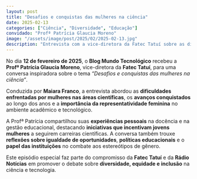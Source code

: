 ```yaml
---
layout: post
title: "Desafios e conquistas das mulheres na ciência"
date: 2025-02-13
categories: ["Ciência", "Diversidade", "Educação"]
convidado: "Profª Patrícia Glaucia Moreno"
image: "/assets/image/post/2025/02/2025-02-13.jpg"
description: "Entrevista com a vice-diretora da Fatec Tatuí sobre as dificuldades enfrentadas por mulheres nas áreas científicas e os avanços conquistados ao longo dos anos. A conversa aborda a importância da representatividade feminina no ambiente acadêmico e tecnológico, compartilhando experiências pessoais na docência e gestão educacional. São apresentadas iniciativas que incentivam jovens mulheres a seguirem carreiras científicas, reflexões sobre igualdade de oportunidades, políticas educacionais e o papel das instituições no combate aos estereótipos de gênero."
---
```


No dia **12 de fevereiro de 2025**, o **Blog Mundo Tecnológico** recebeu a **Profª Patrícia Glaucia Moreno**, vice-diretora da **Fatec Tatuí**, para uma conversa inspiradora sobre o tema *“Desafios e conquistas das mulheres na ciência”*.  

Conduzida por **Maiara Franco**, a entrevista abordou as **dificuldades enfrentadas por mulheres nas áreas científicas**, os **avanços conquistados** ao longo dos anos e a **importância da representatividade feminina** no ambiente acadêmico e tecnológico.

A Profª Patrícia compartilhou suas **experiências pessoais** na docência e na gestão educacional, destacando **iniciativas que incentivam jovens mulheres** a seguirem carreiras científicas. A conversa também trouxe **reflexões sobre igualdade de oportunidades**, **políticas educacionais** e o **papel das instituições** no combate aos estereótipos de gênero.

Este episódio especial faz parte do compromisso da **Fatec Tatuí** e da **Rádio Notícias** em promover o debate sobre **diversidade, equidade e inclusão** na ciência e tecnologia.
